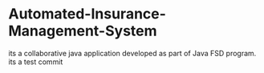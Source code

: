 # Automated-Insurance-Management-System
its a collaborative java application developed as part of Java FSD program.
its a test commit
